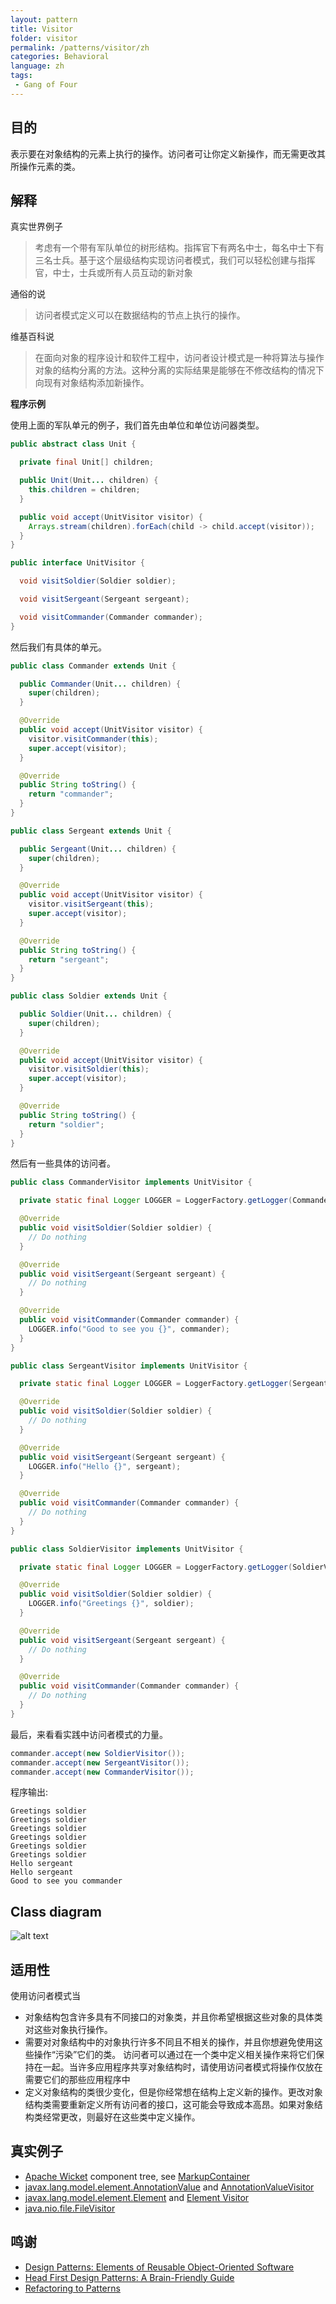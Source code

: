 ```yaml
---
layout: pattern
title: Visitor
folder: visitor
permalink: /patterns/visitor/zh
categories: Behavioral
language: zh
tags:
 - Gang of Four
---
```


## 目的

表示要在对象结构的元素上执行的操作。访问者可让你定义新操作，而无需更改其所操作元素的类。

## 解释

真实世界例子

> 考虑有一个带有军队单位的树形结构。指挥官下有两名中士，每名中士下有三名士兵。基于这个层级结构实现访问者模式，我们可以轻松创建与指挥官，中士，士兵或所有人员互动的新对象

通俗的说

> 访问者模式定义可以在数据结构的节点上执行的操作。

维基百科说

> 在面向对象的程序设计和软件工程中，访问者设计模式是一种将算法与操作对象的结构分离的方法。这种分离的实际结果是能够在不修改结构的情况下向现有对象结构添加新操作。

**程序示例**

使用上面的军队单元的例子，我们首先由单位和单位访问器类型。

```java
public abstract class Unit {

  private final Unit[] children;

  public Unit(Unit... children) {
    this.children = children;
  }

  public void accept(UnitVisitor visitor) {
    Arrays.stream(children).forEach(child -> child.accept(visitor));
  }
}

public interface UnitVisitor {

  void visitSoldier(Soldier soldier);

  void visitSergeant(Sergeant sergeant);

  void visitCommander(Commander commander);
}
```

然后我们有具体的单元。

```java
public class Commander extends Unit {

  public Commander(Unit... children) {
    super(children);
  }

  @Override
  public void accept(UnitVisitor visitor) {
    visitor.visitCommander(this);
    super.accept(visitor);
  }

  @Override
  public String toString() {
    return "commander";
  }
}

public class Sergeant extends Unit {

  public Sergeant(Unit... children) {
    super(children);
  }

  @Override
  public void accept(UnitVisitor visitor) {
    visitor.visitSergeant(this);
    super.accept(visitor);
  }

  @Override
  public String toString() {
    return "sergeant";
  }
}

public class Soldier extends Unit {

  public Soldier(Unit... children) {
    super(children);
  }

  @Override
  public void accept(UnitVisitor visitor) {
    visitor.visitSoldier(this);
    super.accept(visitor);
  }

  @Override
  public String toString() {
    return "soldier";
  }
}
```

然后有一些具体的访问者。

```java
public class CommanderVisitor implements UnitVisitor {

  private static final Logger LOGGER = LoggerFactory.getLogger(CommanderVisitor.class);

  @Override
  public void visitSoldier(Soldier soldier) {
    // Do nothing
  }

  @Override
  public void visitSergeant(Sergeant sergeant) {
    // Do nothing
  }

  @Override
  public void visitCommander(Commander commander) {
    LOGGER.info("Good to see you {}", commander);
  }
}

public class SergeantVisitor implements UnitVisitor {

  private static final Logger LOGGER = LoggerFactory.getLogger(SergeantVisitor.class);

  @Override
  public void visitSoldier(Soldier soldier) {
    // Do nothing
  }

  @Override
  public void visitSergeant(Sergeant sergeant) {
    LOGGER.info("Hello {}", sergeant);
  }

  @Override
  public void visitCommander(Commander commander) {
    // Do nothing
  }
}

public class SoldierVisitor implements UnitVisitor {

  private static final Logger LOGGER = LoggerFactory.getLogger(SoldierVisitor.class);

  @Override
  public void visitSoldier(Soldier soldier) {
    LOGGER.info("Greetings {}", soldier);
  }

  @Override
  public void visitSergeant(Sergeant sergeant) {
    // Do nothing
  }

  @Override
  public void visitCommander(Commander commander) {
    // Do nothing
  }
}
```

最后，来看看实践中访问者模式的力量。

```java
commander.accept(new SoldierVisitor());
commander.accept(new SergeantVisitor());
commander.accept(new CommanderVisitor());
```

程序输出:

```
Greetings soldier
Greetings soldier
Greetings soldier
Greetings soldier
Greetings soldier
Greetings soldier
Hello sergeant
Hello sergeant
Good to see you commander
```

## Class diagram

![alt text](../../visitor/etc/visitor_1.png "Visitor")

## 适用性

使用访问者模式当

* 对象结构包含许多具有不同接口的对象类，并且你希望根据这些对象的具体类对这些对象执行操作。
* 需要对对象结构中的对象执行许多不同且不相关的操作，并且你想避免使用这些操作“污染”它们的类。 访问者可以通过在一个类中定义相关操作来将它们保持在一起。当许多应用程序共享对象结构时，请使用访问者模式将操作仅放在需要它们的那些应用程序中
* 定义对象结构的类很少变化，但是你经常想在结构上定义新的操作。更改对象结构类需要重新定义所有访问者的接口，这可能会导致成本高昂。如果对象结构类经常更改，则最好在这些类中定义操作。

## 真实例子

* [Apache Wicket](https://github.com/apache/wicket) component tree, see [MarkupContainer](https://github.com/apache/wicket/blob/b60ec64d0b50a611a9549809c9ab216f0ffa3ae3/wicket-core/src/main/java/org/apache/wicket/MarkupContainer.java)
* [javax.lang.model.element.AnnotationValue](http://docs.oracle.com/javase/8/docs/api/javax/lang/model/element/AnnotationValue.html) and [AnnotationValueVisitor](http://docs.oracle.com/javase/8/docs/api/javax/lang/model/element/AnnotationValueVisitor.html)
* [javax.lang.model.element.Element](http://docs.oracle.com/javase/8/docs/api/javax/lang/model/element/Element.html) and [Element Visitor](http://docs.oracle.com/javase/8/docs/api/javax/lang/model/element/ElementVisitor.html)
* [java.nio.file.FileVisitor](http://docs.oracle.com/javase/8/docs/api/java/nio/file/FileVisitor.html)

## 鸣谢

* [Design Patterns: Elements of Reusable Object-Oriented Software](https://www.amazon.com/gp/product/0201633612/ref=as_li_tl?ie=UTF8&camp=1789&creative=9325&creativeASIN=0201633612&linkCode=as2&tag=javadesignpat-20&linkId=675d49790ce11db99d90bde47f1aeb59)
* [Head First Design Patterns: A Brain-Friendly Guide](https://www.amazon.com/gp/product/0596007124/ref=as_li_tl?ie=UTF8&camp=1789&creative=9325&creativeASIN=0596007124&linkCode=as2&tag=javadesignpat-20&linkId=6b8b6eea86021af6c8e3cd3fc382cb5b)
* [Refactoring to Patterns](https://www.amazon.com/gp/product/0321213351/ref=as_li_tl?ie=UTF8&camp=1789&creative=9325&creativeASIN=0321213351&linkCode=as2&tag=javadesignpat-20&linkId=2a76fcb387234bc71b1c61150b3cc3a7)
